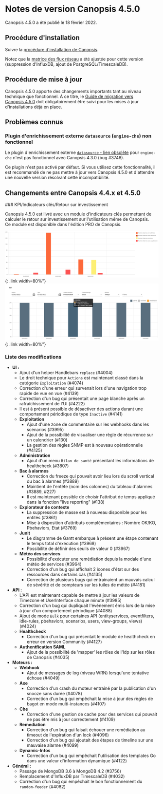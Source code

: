 # Notes de version Canopsis 4.5.0

Canopsis 4.5.0 a été publié le 18 février 2022.

## Procédure d'installation

Suivre la [procédure d'installation de Canopsis](../guide-administration/installation/index.md).

Notez que la [matrice des flux réseau](../guide-administration/matrice-des-flux-reseau/index.md) a été ajustée pour cette version (suppression d'InfluxDB, ajout de PostgreSQL/TimescaleDB).

## Procédure de mise à jour

Canopsis 4.5.0 apporte des changements importants tant au niveau technique que fonctionnel. À ce titre, le [Guide de migration vers Canopsis 4.5.0](migration/migration-4.5.0.md) doit obligatoirement être suivi pour les mises à jour d'installations déjà en place.

## Problèmes connus

### Plugin d'enrichissement externe `datasource` (`engine-che`) non fonctionnel

Le plugin d'enrichissement externe [`datasource` - lien obsolète]() pour `engine-che` n'est pas fonctionnel avec Canopsis 4.3.0 (bug #3748).

Ce plugin n'est pas activé par défaut. Si vous utilisez cette fonctionnalité, il est recommandé de ne pas mettre à jour vers Canopsis 4.5.0 et d'attendre une nouvelle version résolvant cette incompatibilité.

## Changements entre Canopsis 4.4.x et 4.5.0

### KPI/Indicateurs clés/Retour sur investissement

Canopsis 4.5.0 est livré avec un module d'indicateurs clés permettant de calculer le retour sur investissement sur l'utilisation même de Canopsis.  
Ce module est disponible dans l'édition PRO de Canopsis.

![kpi-screenshot1](./img/4.5.0-kpi-screenshot1.png){: .link width=80%"}
![kpi-screenshot2](./img/4.5.0-kpi-screenshot2.png){: .link width=80%"}

### Liste des modifications

*  **UI :**
    * Ajout d'un helper Handlebars `replace` (#4004)
    * Le droit technique pour `Actions` est maintenant classé dans la catégorie `Exploitation` (#4074)
    * Correction d'une erreur qui survenait lors d'une navigation trop rapide de vue en vue (#4139)
    * Correction d'un bug qui présentait une page blanche après un rafraîchissement de l'UI (#4222)
    * Il est à présent possible de désactiver des actions durant une comportement périodique de type `Inactive` (#4141)
    * **Exploitation**
        * Ajout d'une zone de commentaire sur les webhooks dans les scénarios (#3995)
        * Ajout de la possibilité de visualiser une règle de récurrence sur un calendrier (#130)
        * La gestion des règles SNMP est à nouveau opérationnelle (#4125)
    * **Administration**
        * Ajout d'un menu `Bilan de santé` présentant les informations de healthcheck (#3807)
    * **Bac à alarmes**
        * Correction du freeze qui pouvait avoir lieu lors du scroll vertical du bac à alarmes (#3889)
        * Maintient de l'entête (nom des colonnes) du tableau d'alarmes (#3889, #227)
        * Il est maintenant possible de choisir l'attribut de temps appliqué dans la fonction "live reporting" (#138)
    * **Explorateur de contexte**
        * La suppression de masse est à nouveau disponible pour les entités (#3861)
        * Mise à disposition d'attributs complémentaires : Nombre OK/KO, Pbehaviors, Etat (#3769)
    * **Junit**
        * Le diagramme de Gantt embarque à présent une étape contenant le temps total d'exécution (#3968)
        * Possibilité de définir des seuils de valeur 0 (#3967)
    * **Météo des services**
        * Possibilité d'exécuter une remédiation depuis la modale d'une météo de services (#3964)
        * Correction d'un bug qui affichait 2 icones d'état sur des ressources dans certains cas (#4135)
        * Correction de plusieurs bugs qui entrainaient un mauvais calcul de sévérité et de compteurs sur les tuiles de météo (#4181)
*  **API :**
    * L'API est maintenant capable de mettre à jour les valeurs de Timezone et UserInterface chaque minute (#3985)
    * Correction d'un bug qui dupliquait l'événement émis lors de la mise à jour d'un comportement périodique (#4088)
    * Ajout de mode `Bulk` pour certaines API (entityservices, eventfilters, idle-rules, pbehaviors, scenarios, users, view-groups, views) (#4024)
    * **Healthcheck**
        * Correction d'un bug qui présentait le module de healthcheck en erreur en version Community (#4127)
    * **Authentfication SAML**
        * Ajout de la possibilité de 'mapper' les rôles de l'Idp sur les rôles de Canopsis (#4035)
*  **Moteurs :**
    * **Webhook**
        * Ajout de messages de log (niveau WRN) lorsqu'une tentative échoue (#4049)
    * **Axe**
        * Correction d'un crash du moteur entrainé par la publication d'un snooze sans durée (#4078)
        * Correction d'un bug qui empêchait la mise à jour des règles de bagot en mode multi-instances (#4107)
    * **Che**
        * Correction d'une gestion de cache pour des services qui pouvait ne pas être mis à jour correctement (#4109)
    * **Remediation**
        * Correction d'un bug qui faisait échouer une remédiation au timeout de l'expiration d'un lock (#4096)
        * Correction d'un bug qui ajoutait des étapes de timeline sur une mauvaise alarme (#4099)
    * **Dynamic-Infos**
        * Correction d'un bug qui empêchait l'utilisation des templates Go dans une valeur d'information dynamique (#4122)
*  **Général :**
    * Passage de MongoDB 3.6 à MongoDB 4.2 (#3756)
    * Remplacement d'InfluxDB par TimescaleDB (#4032)
    * Correction d'un bug qui empêchait le bon fonctionnement du `random-feeder` (#4082)
